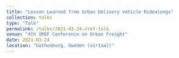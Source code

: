 ```yaml
---
title: "Lesson Learned from Urban Delivery Vehicle Ridealongs"
collection: talks
type: "Talk"
permalink: /talks/2021-03-24-vref-talk
venue: "4th VREF Conference on Urban Freight"
date: 2021-03-24
location: "Gothenburg, Sweden (virtual)"
---
```


